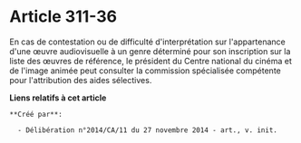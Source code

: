 # Article 311-36

En cas de contestation ou de difficulté d'interprétation sur l'appartenance d'une œuvre audiovisuelle à un genre déterminé
pour son inscription sur la liste des œuvres de référence, le président du Centre national du cinéma et de l'image animée
peut consulter la commission spécialisée compétente pour l'attribution des aides sélectives.

**Liens relatifs à cet article**

	**Créé par**:

	  - Délibération n°2014/CA/11 du 27 novembre 2014 - art., v. init.
